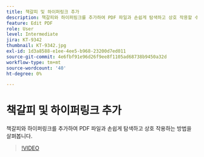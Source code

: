 ```yaml
---
title: 책갈피 및 하이퍼링크 추가
description: 책갈피와 하이퍼링크를 추가하여 PDF 파일과 손쉽게 탐색하고 상호 작용할 수 있는 방법을 살펴봅니다
feature: Edit PDF
role: User
level: Intermediate
jira: KT-9342
thumbnail: KT-9342.jpg
exl-id: 1d3a8588-e1ee-4ee5-b968-23200d7ed011
source-git-commit: 4e6fbf91e96d26f9ee8f1105ad68738b9450a32d
workflow-type: tm+mt
source-wordcount: '40'
ht-degree: 0%

---
```


# 책갈피 및 하이퍼링크 추가

책갈피와 하이퍼링크를 추가하여 PDF 파일과 손쉽게 탐색하고 상호 작용하는 방법을 살펴봅니다.

>[!VIDEO](https://video.tv.adobe.com/v/340837?quality=12&learn=on&hidetitle=true)
